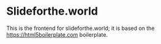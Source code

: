 # Slideforthe.world

This is the frontend for slideforthe.world; it is based on the https://html5boilerplate.com boilerplate. 